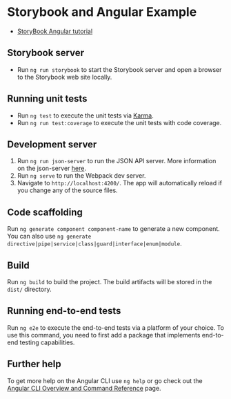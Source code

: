 # Storybook and Angular Example

- [StoryBook Angular tutorial](https://storybook.js.org/tutorials/intro-to-storybook/angular/en/get-started/)


## Storybook server

- Run `ng run storybook` to start the Storybook server and open a browser to the Storybook web site locally. 


## Running unit tests

- Run `ng test` to execute the unit tests via [Karma](https://karma-runner.github.io).
- Run `ng run test:coverage` to execute the unit tests with code coverage.


## Development server

1. Run `ng run json-server` to run the JSON API server. More information on the json-server [here](https://github.com/typicode/json-server).
1. Run `ng serve` to run the Webpack dev server. 
1. Navigate to `http://localhost:4200/`. The app will automatically reload if you change any of the source files.


## Code scaffolding

Run `ng generate component component-name` to generate a new component. You can also use `ng generate directive|pipe|service|class|guard|interface|enum|module`.


## Build

Run `ng build` to build the project. The build artifacts will be stored in the `dist/` directory.


## Running end-to-end tests

Run `ng e2e` to execute the end-to-end tests via a platform of your choice. To use this command, you need to first add a package that implements end-to-end testing capabilities.


## Further help

To get more help on the Angular CLI use `ng help` or go check out the [Angular CLI Overview and Command Reference](https://angular.io/cli) page.
